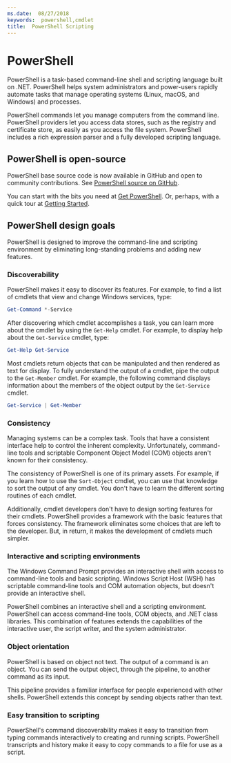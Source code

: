 ```yaml
---
ms.date:  08/27/2018
keywords:  powershell,cmdlet
title:  PowerShell Scripting
---
```

# PowerShell

PowerShell is a task-based command-line shell and scripting language built on .NET.
PowerShell helps system administrators and power-users rapidly automate tasks that manage
operating systems (Linux, macOS, and Windows) and processes.

PowerShell commands let you manage computers from the command line. PowerShell providers let you
access data stores, such as the registry and certificate store, as easily as you access the file
system. PowerShell includes a rich expression parser and a fully developed scripting language.

## PowerShell is open-source

PowerShell base source code is now available in GitHub and open to community contributions.
See [PowerShell source on GitHub](https://github.com/powershell/powershell).

You can start with the bits you need at [Get PowerShell](https://github.com/PowerShell/PowerShell#get-powershell).
Or, perhaps, with a quick tour at [Getting Started](https://github.com/PowerShell/PowerShell/blob/master/docs/learning-powershell).

## PowerShell design goals

PowerShell is designed to improve the command-line and scripting environment by eliminating
long-standing problems and adding new features.

### Discoverability

PowerShell makes it easy to discover its features. For example, to find a list of cmdlets that view
and change Windows services, type:

```powershell
Get-Command *-Service
```

After discovering which cmdlet accomplishes a task, you can learn more about the cmdlet by using
the `Get-Help` cmdlet. For example, to display help about the `Get-Service` cmdlet, type:

```powershell
Get-Help Get-Service
```

Most cmdlets return objects that can be manipulated and then rendered as text for display. To fully
understand the output of a cmdlet, pipe the output to the `Get-Member` cmdlet. For example, the
following command displays information about the members of the object output by the `Get-Service`
cmdlet.

```powershell
Get-Service | Get-Member
```

### Consistency

Managing systems can be a complex task. Tools that have a consistent interface help to control the
inherent complexity. Unfortunately, command-line tools and scriptable Component Object Model (COM) objects aren't known for
their consistency.

The consistency of PowerShell is one of its primary assets. For example, if you learn how to use
the `Sort-Object` cmdlet, you can use that knowledge to sort the output of any cmdlet. You don't
have to learn the different sorting routines of each cmdlet.

Additionally, cmdlet developers don't have to design sorting features for their cmdlets. PowerShell
provides a framework with the basic features that forces consistency. The framework eliminates some
choices that are left to the developer. But, in return, it makes the development of cmdlets much
simpler.

### Interactive and scripting environments

The Windows Command Prompt provides an interactive shell with access to command-line tools and
basic scripting. Windows Script Host (WSH) has scriptable command-line tools and COM automation
objects, but doesn't provide an interactive shell.

PowerShell combines an interactive shell and a scripting environment. PowerShell can access
command-line tools, COM objects, and .NET class libraries. This combination of features extends the
capabilities of the interactive user, the script writer, and the system administrator.

### Object orientation

PowerShell is based on object not text. The output of a command is an object. You can send the
output object, through the pipeline, to another command as its input.

This pipeline provides a familiar interface for people experienced with other shells. PowerShell
extends this concept by sending objects rather than text.

### Easy transition to scripting

PowerShell's command discoverability makes it easy to transition from typing commands interactively
to creating and running scripts. PowerShell transcripts and history make it easy to copy commands
to a file for use as a script.
